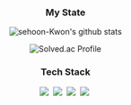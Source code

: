 <div align="center">



  <h3>My State</h3>

  ![sehoon-Kwon's github stats](https://github-readme-stats.vercel.app/api?username=sehoon-Kwon&show_icons=true)
    
  ![Solved.ac Profile](http://mazassumnida.wtf/api/v2/generate_badge?boj=hhk6848)




<h3 align="center"> Tech Stack </h3>


<p align="center">
 <img src="https://img.shields.io/badge/Java-007396?style=flat-square&logo=Java&logoColor=white"/></a>&nbsp
  <img src="https://img.shields.io/badge/Python-3766AB?style=flat-square&logo=Python&logoColor=white"/></a>&nbsp 
  <img src="https://img.shields.io/badge/Javascript-ffb13b?style=flat-square&logo=javascript&logoColor=white"/></a>&nbsp 
  <img src="https://img.shields.io/badge/C-A8B9CC?style=flat-square&logo=C&logoColor=white"/></a>&nbsp 
  </div>
